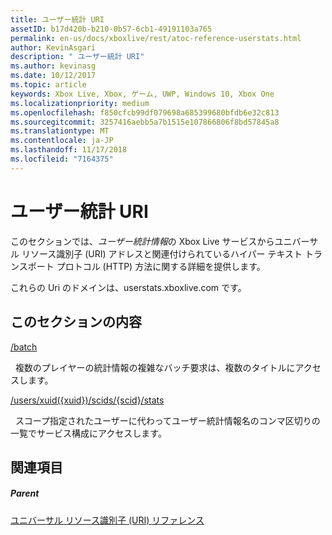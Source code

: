 ```yaml
---
title: ユーザー統計 URI
assetID: b17d420b-b210-0b57-6cb1-49191103a765
permalink: en-us/docs/xboxlive/rest/atoc-reference-userstats.html
author: KevinAsgari
description: " ユーザー統計 URI"
ms.author: kevinasg
ms.date: 10/12/2017
ms.topic: article
keywords: Xbox Live, Xbox, ゲーム, UWP, Windows 10, Xbox One
ms.localizationpriority: medium
ms.openlocfilehash: f850cfcb99df079698a685399680bfdb6e32c813
ms.sourcegitcommit: 3257416aebb5a7b1515e107866806f8bd57845a8
ms.translationtype: MT
ms.contentlocale: ja-JP
ms.lasthandoff: 11/17/2018
ms.locfileid: "7164375"
---
```

# <a name="user-statistics-uris"></a>ユーザー統計 URI
 
このセクションでは、*ユーザー統計情報*の Xbox Live サービスからユニバーサル リソース識別子 (URI) アドレスと関連付けられているハイパー テキスト トランスポート プロトコル (HTTP) 方法に関する詳細を提供します。
 
これらの Uri のドメインは、userstats.xboxlive.com です。
 
<a id="ID4EDB"></a>

 
## <a name="in-this-section"></a>このセクションの内容

[/batch](uri-batch.md)

&nbsp;&nbsp;複数のプレイヤーの統計情報の複雑なバッチ要求は、複数のタイトルにアクセスします。

[/users/xuid({xuid})/scids/{scid}/stats](uri-usersxuidscidsscidstats.md)

&nbsp;&nbsp;スコープ指定されたユーザーに代わってユーザー統計情報名のコンマ区切りの一覧でサービス構成にアクセスします。
 
<a id="ID4EMB"></a>

 
## <a name="see-also"></a>関連項目
 
<a id="ID4EOB"></a>

 
##### <a name="parent"></a>Parent 

[ユニバーサル リソース識別子 (URI) リファレンス](../atoc-xboxlivews-reference-uris.md)

   